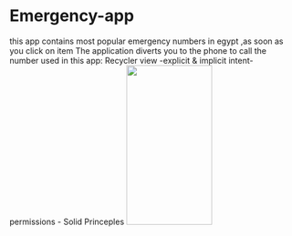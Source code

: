 # Emergency-app
this app contains most popular emergency numbers in egypt ,as soon as you click on item The application diverts you to the phone to call the number
used in this app:
Recycler view -explicit & implicit intent- permissions - Solid Princeples
<img src="![screen1](https://user-images.githubusercontent.com/114820994/194713510-90b92301-5112-4094-a01d-3887e12b54cc.jpg)
" width="150" height="280">
 


